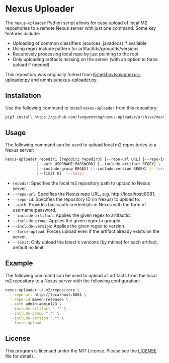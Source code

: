 # Nexus Uploader

The `nexus-uploader` Python script allows for easy upload of local M2 repositories to a remote Nexus server with just
one command. Some key features include:

- Uploading of common classifiers (sources, javadocs) if available
- Using regex include pattern for artifactIds/groupIds/versions
- Recursively processing local repo by just pointing to the root
- Only uploading artifacts missing on the server (with an option to force upload if needed)

This repository was originally forked
from [Kshekhovtsova/nexus-uploader.py](https://gist.github.com/Kshekhovtsova/b8c8aca31b58e9f766df449e96ad8d3d)
and [omnisis/nexus-uploader.py](https://gist.github.com/omnisis/9ecae6baf161d19206a5420bddffe1fc).

## Installation

Use the following command to install `nexus-uploader` from this repository:

```bash
pip3 install https://github.com/fangwentong/nexus-uploader/archive/master.zip
```

## Usage

The following command can be used to upload local m2 repositories to a Nexus server:

```bash
nexus-uploader repodir1 [repodir2 repodir3] [--repo-url URL] [--repo-id ID] \
              [--auth USERNAME:PASSWORD] [--include-artifact REGEX] \
              [--include-group REGEX] [--include-version REGEX] [--force-upload] \
              [--limit K]  [--help]
```

- `repodir`: Specifies the local m2 repository path to upload to Nexus server.
- `--repo-url`: Specifies the Nexus repo URL, e.g. http://localhost:8081.
- `--repo-id`: Specifies the repository ID (in Nexus) to upload to.
- `--auth`: Provides basicauth credentials in Nexus with the form of username:password.
- `--include-artifact`: Applies the given regex to artifactId.
- `--include-group`: Applies the given regex to groupId.
- `--include-version`: Applies the given regex to version.
- `--force-upload`: Forces upload even if the artifact already exists on the server.
- `--limit`: Only upload the latest k versions (by mtime) for each artifact, default no limit.

## Example

The following command can be used to upload all artifacts from the local m2 repository to a Nexus server with the
following configuration:

```bash
nexus-uploader ~/.m2/repository \
  --repo-url http://localhost:8081 \
  --repo-id maven-releases \
  --auth admin:admin123 \
  --include-artifact ".*" \
  --include-group ".*" \
  --include-version ".*" \
  --force-upload
```

## License

This program is licensed under the MIT License. Please see the [LICENSE](LICENSE) file for details.